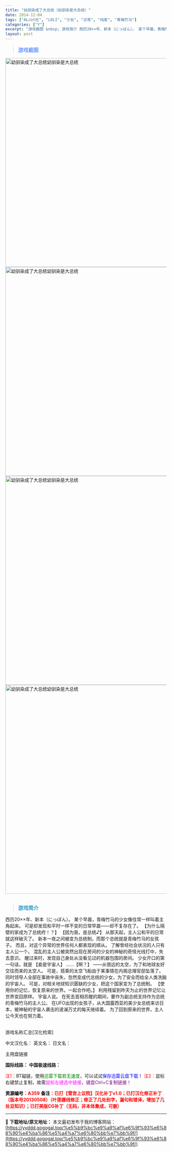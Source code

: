 ```yaml
---
title: "幼驯染成了大总统（幼驯染是大总统）"
date: 2014-12-04
tags: ["ALcot社", "LOLI", "少女", "日常", "纯爱", "青梅竹马"]
categories: ["Y"]
excerpt: "游戏截图 &nbsp; 游戏简介 西历20××年、新本（にっぽん）。 某个早晨，青梅竹马的少女像往常一样叫着主角起床。 可是却发现和平时一样不变的日常早晨——却不复存在了。 【为什么隔壁的家成为了总统府！？】 【因为我，是总统♪】 从那天起，主人公和平的日常就这样破灭了。 新本一夜之间被变为总统制，&hellip;"
layout: post
---
```


<div>
<blockquote><b><span style="font-size: 12pt; color: #6699ff;">游戏截图</span></b></blockquote>
<div><img title="点击放大" src="https://yyddd.gogogal.top/wp-content/uploads/2025/04/20250430_681203206e1c9.webp" alt="幼驯染成了大总统幼驯染是大总统" width="650" /></div>
<div><img title="点击放大" src="https://yyddd.gogogal.top/wp-content/uploads/2025/04/20250430_68120323121c5.webp" alt="幼驯染成了大总统幼驯染是大总统" width="650" /></div>
<div><img title="点击放大" src="https://yyddd.gogogal.top/wp-content/uploads/2025/04/20250430_68120324a0dea.webp" alt="幼驯染成了大总统幼驯染是大总统" width="650" /></div>
<div><img title="点击放大" src="https://yyddd.gogogal.top/wp-content/uploads/2025/04/20250430_681203261fbb5.webp" alt="幼驯染成了大总统幼驯染是大总统" width="650" /></div>
<div></div>
&nbsp;
<blockquote><b><span style="font-size: 12pt; color: #3399cc;">游戏简介</span></b></blockquote>
<div>西历20××年、新本（にっぽん）。
某个早晨，青梅竹马的少女像往常一样叫着主角起床。
可是却发现和平时一样不变的日常早晨——却不复存在了。
【为什么隔壁的家成为了总统府！？】
【因为我，是总统♪】
从那天起，主人公和平的日常就这样破灭了。
新本一夜之间被变为总统制，而那个总统就是青梅竹马的女孩子。
而且，对这个异常的世界任何人都表现的顺从。
了解曾经社会状况的人只有主人公一个。
混乱的主人公被突然出现在房间的少女的神秘的奇怪光线打中，失去意识。
醒过来时，发现自己身处从没看见过的机器包围的房间。
少女开口的第一句话，就是
【妾是宇宙人】
……【啊？】
——从很远的太空，为了和地球友好交往而来的太空人。
可是，搭乘的太空飞船由于某事情在内阁总理官邸坠落了。
同时领导人全部在事故中丧失，忽然变成代总统的少女，为了安全而给全人类洗脑的宇宙人。
可是，对相关地球知识匮缺的少女，把这个国家变为了总统制。
【使用你的记忆，恢复原来的世界。一起合作吧。】
利用残留到昨天为止的世界记忆让世界变回原样。
宇宙人说。
在死去首相苏醒的期间，要作为副总统支持作为总统的青梅竹马的主人公。
在UFO出现的女孩子，从大国露西亚的美少女总统来访日本，被神秘的宇宙人袭击的波澜万丈的每天继续着。
为了回到原来的世界，主人公今天也在努力着。</div>
&nbsp;

游戏名称汇总[汉化检索]

中文汉化名：
英文名：
日文名：

</div>
<div class="panel panel-primary">
<div class="panel-heading">主用盘链接</div>
<div class="panel-body">

<b>国际线路：</b>
<b>中国极速线路：</b>


<span style="color: #ff0000;">注1：</span>BT磁链，使用<span style="color: #008000;">迅雷下载若无速度</span>，可以试试<span style="color: #0000ff;">保存迅雷云盘下载！</span>
<span style="color: #ff0000;">注2：</span>鼠标右键禁止复制，故需<span style="color: #ff00ff;">鼠标左键选中链接</span>，<span style="color: #800080;">键盘Ctrl+C复制链接！</span>

</div>
<div class="panel-footer"><span style="color: #ff0000;"><b><span style="color: #000000;">资源编号</span>：A359</b></span>
<span style="color: #ff0000;"><b><span style="color: #000000;">备注</span>：已打【雪宫上议院】汉化补丁v1.0；已打汉化修正补丁（版本号20130508）（叶莲娜线修正；修正了几处别字，漏句和错译，增加了几处豆知识）；已打美版CG补丁（无码，非本体集成，可删）</b></span></div>
</div>

---
📖 **下载地址/原文地址：** 本文最初发布于我的博客网站：[https://yyddd.gogogal.top/%e5%b9%bc%e9%a9%af%e6%9f%93%e6%88%90%e4%ba%86%e5%a4%a7%e6%80%bb%e7%bb%9f/](https://yyddd.gogogal.top/%e5%b9%bc%e9%a9%af%e6%9f%93%e6%88%90%e4%ba%86%e5%a4%a7%e6%80%bb%e7%bb%9f/)
